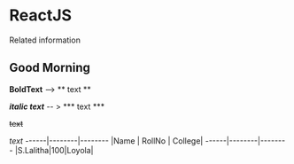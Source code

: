 # ReactJS
Related information
## Good Morning
**BoldText** --> ** text **

***italic text*** -- > *** text ***

~~text~~

_text_
------|--------|--------
|Name | RollNo | College|
------|--------|--------
|S.Lalitha|100|Loyola|
